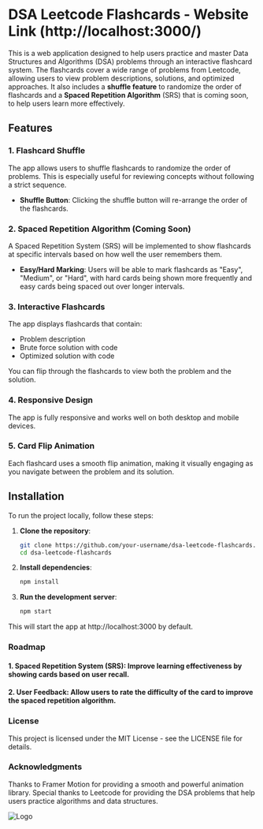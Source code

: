 
# DSA Leetcode Flashcards - Website Link (http://localhost:3000/)

This is a web application designed to help users practice and master Data Structures and Algorithms (DSA) problems through an interactive flashcard system. The flashcards cover a wide range of problems from Leetcode, allowing users to view problem descriptions, solutions, and optimized approaches. It also includes a **shuffle feature** to randomize the order of flashcards and a **Spaced Repetition Algorithm** (SRS) that is coming soon, to help users learn more effectively.

## Features

### 1. Flashcard Shuffle
The app allows users to shuffle flashcards to randomize the order of problems. This is especially useful for reviewing concepts without following a strict sequence.

- **Shuffle Button**: Clicking the shuffle button will re-arrange the order of the flashcards.
  
### 2. Spaced Repetition Algorithm (Coming Soon)
A Spaced Repetition System (SRS) will be implemented to show flashcards at specific intervals based on how well the user remembers them.

- **Easy/Hard Marking**: Users will be able to mark flashcards as "Easy", "Medium", or "Hard", with hard cards being shown more frequently and easy cards being spaced out over longer intervals.

### 3. Interactive Flashcards
The app displays flashcards that contain:
- Problem description
- Brute force solution with code
- Optimized solution with code

You can flip through the flashcards to view both the problem and the solution.

### 4. Responsive Design
The app is fully responsive and works well on both desktop and mobile devices.

### 5. Card Flip Animation
Each flashcard uses a smooth flip animation, making it visually engaging as you navigate between the problem and its solution.

## Installation

To run the project locally, follow these steps:

1. **Clone the repository**:
   ```bash
   git clone https://github.com/your-username/dsa-leetcode-flashcards.git
   cd dsa-leetcode-flashcards
2. **Install dependencies**:
    ```bash
    npm install

3. **Run the development server**:
    ```bash
    npm start
This will start the app at http://localhost:3000 by default.


### Roadmap
#### 1. Spaced Repetition System (SRS): Improve learning effectiveness by showing cards based on user recall.
#### 2. User Feedback: Allow users to rate the difficulty of the card to improve the spaced repetition algorithm.

### License
This project is licensed under the MIT License - see the LICENSE file for details.

### Acknowledgments
Thanks to Framer Motion for providing a smooth and powerful animation library.
Special thanks to Leetcode for providing the DSA problems that help users practice algorithms and data structures.


![Logo](https://github.com/TejasSathe010/CodeCardz---DSA-Flashcards/blob/main/codeCardz-logo.svg)


